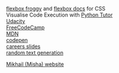 [flexbox froggy](https://flexboxfroggy.com) and [flexbox docs](https://cssreference.io/flexbox/) for CSS  
Visualise Code Execution with [Python Tutor](https://pythontutor.com/javascript.html#mode=edit)  
[Udacity](https://www.udacity.com)  
[FreeCodeCamp](https://www.freecodecamp.org)  
[MDN](https://developer.mozilla.org/en-US/)  
[codepen](https://codepen.io/your-work/)  
[careers slides](https://docs.google.com/presentation/d/1MoDo4HT7mONXQCEk0EQye8Lkbsq5aw-7lrhT618PFAk/edit#slide=id.g7a884d164a_0_935)  
[random text generation](https://www.fantasynamegenerators.com/)   

[Mikhail (Misha) website](https://pyshark.com/category/geometry/)
